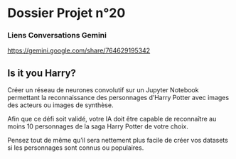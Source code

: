 ﻿# Dossier Projet n°20

### Liens Conversations Gemini

https://gemini.google.com/share/764629195342

## Is it you Harry?

Créer un réseau de neurones convolutif sur un Jupyter Notebook permettant la reconnaissance des personnages d’Harry Potter avec images des acteurs ou images de synthèse.

Afin que ce défi soit validé, votre IA doit être capable de reconnaître au moins 10 personnages de la saga Harry Potter de votre choix.

Pensez tout de même qu’il sera nettement plus facile de créer vos datasets si les personnages sont connus ou populaires.